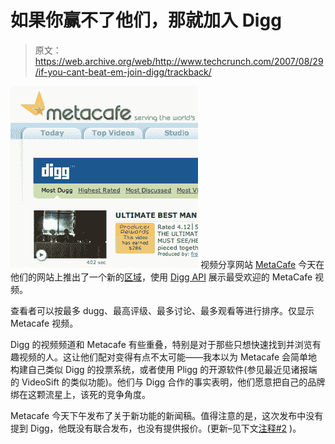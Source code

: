 # 如果你赢不了他们，那就加入 Digg

> 原文：<https://web.archive.org/web/http://www.techcrunch.com/2007/08/29/if-you-cant-beat-em-join-digg/trackback/>

[![](img/f54e734778c7a1c40ae1333ab48cd7c4.png)](https://web.archive.org/web/20110307030704/http://www.metacafe.com/digg/) 视频分享网站 [MetaCafe](https://web.archive.org/web/20110307030704/http://www.crunchbase.com/company/metacafe) 今天在他们的网站上推出了一个新的[区域](https://web.archive.org/web/20110307030704/http://www.metacafe.com/digg/)，使用 [Digg API](https://web.archive.org/web/20110307030704/http://www.techcrunch.com/2007/04/20/digg-releases-public-api-san-francisco-tech-crowd-parties-hard/) 展示最受欢迎的 MetaCafe 视频。

查看者可以按最多 dugg、最高评级、最多讨论、最多观看等进行排序。仅显示 Metacafe 视频。

Digg 的视频频道和 Metacafe 有些重叠，特别是对于那些只想快速找到并浏览有趣视频的人。这让他们配对变得有点不太可能——我本以为 Metacafe 会简单地构建自己类似 Digg 的投票系统，或者使用 Pligg 的开源软件(参见最近见诸报端的 VideoSift 的类似功能)。他们与 Digg 合作的事实表明，他们愿意把自己的品牌绑在这颗流星上，该死的竞争角度。

Metacafe 今天下午发布了关于新功能的新闻稿。值得注意的是，这次发布中没有提到 Digg，他既没有联合发布，也没有提供报价。(更新–见下文[注释#2](https://web.archive.org/web/20110307030704/http://www.techcrunch.com/2007/08/29/if-you-cant-beat-em-join-digg/#comment-1577135) )。